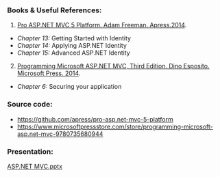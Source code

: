### Books & Useful References: 
1. [Pro ASP.NET MVC 5 Platform. Adam Freeman. Apress.2014](http://www.apress.com/la/book/9781430265412).
 - *Chapter 13:* Getting Started with Identity
 - *Chapter 14:* Applying ASP.NET Identity
 - *Chapter 15:* Advanced ASP.NET Identity
2. [Programming Microsoft ASP.NET MVC, Third Edition. Dino Esposito. Microsoft Press. 2014](https://www.microsoftpressstore.com/store/programming-microsoft-asp.net-mvc-9780735680944).
 - *Chapter 6:* Securing your application
### Source code: 
- https://github.com/apress/pro-asp.net-mvc-5-platform
- https://www.microsoftpressstore.com/store/programming-microsoft-asp.net-mvc-9780735680944

### Presentation: 
[ASP.NET MVC.pptx](https://github.com/EPM-RD-NETLAB/ASP.NET.MVC/tree/master/Presentations)
